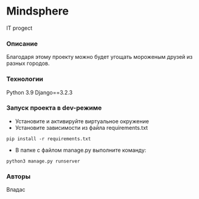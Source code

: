 # Mindsphere
IT  progect
### Описание
Благодаря этому проекту можно будет угощать мороженым друзей из разных городов.
### Технологии
Python 3.9
Django==3.2.3
### Запуск проекта в dev-режиме
- Установите и активируйте виртуальное окружение
- Установите зависимости из файла requirements.txt
```
pip install -r requirements.txt
``` 
- В папке с файлом manage.py выполните команду:
```
python3 manage.py runserver
```
### Авторы
Владас
